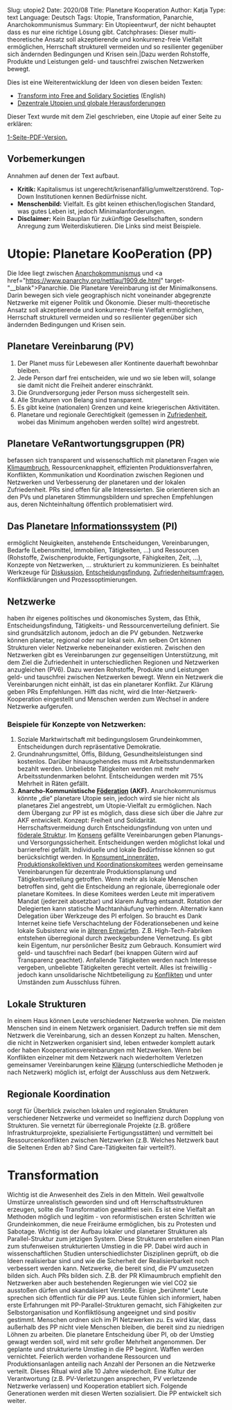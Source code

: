 Slug: utopie2
Date: 2020/08
Title: Planetare Kooperation
Author: Katja
Type: text
Language: Deutsch
Tags: Utopie, Transformation, Panarchie, Anarchokommunismus
Summary: Ein Utopieentwurf, der nicht behauptet dass es nur eine richtige Lösung gibt.
Catchphrases: Dieser multi-theoretische Ansatz soll akzeptierende und konkurrenz-freie Vielfalt ermöglichen, Herrschaft strukturell vermeiden und so resilienter gegenüber sich ändernden Bedingungen und Krisen sein.|Dazu werden Rohstoffe, Produkte und Leistungen geld- und tauschfrei zwischen Netzwerken bewegt.


Dies ist eine Weiterentwicklung der Ideen von diesen beiden Texten:

- [Transform into Free and Solidary Societies](/texte/transform) (English)
- [Dezentrale Utopien und globale Herausforderungen](/texte/utopie)

Dieser Text wurde mit dem Ziel geschrieben, eine Utopie auf einer Seite zu erklären:

[1-Seite-PDF-Version.](/documents/utopie_1seite.pdf)


## Vorbemerkungen

Annahmen auf denen der Text aufbaut.

- <b>Kritik:</b> Kapitalismus ist ungerecht/krisenanfällig/umweltzerstörend. Top-Down Institutionen kennen Bedürfnisse nicht.
- <b>Menschenbild:</b> Vielfalt. Es gibt keinen ethischen/logischen Standard, was gutes Leben ist, jedoch Minimalanforderungen.
- <b>Disclaimer:</b> Kein Bauplan für zukünftige Gesellschaften, sondern Anregung zum Weiterdiskutieren. Die Links sind meist Beispiele.


# Utopie: Planetare KooPeration (PP)

Die Idee liegt zwischen <a href="https://de.wikipedia.org/wiki/Kommunistischer_Anarchismus" target="__blank">Anarchokommunismus</a> und <a href="https://www.panarchy.org/nettlau/1909.de.html" target-"__blank">Panarchie</a>. Die Planetare Vereinbarung ist der Minimalkonsens. Darin bewegen sich viele geographisch nicht voneinander abgegrenzte Netzwerke mit eigener Politik und Ökonomie. Dieser multi-theoretische Ansatz soll akzeptierende und konkurrenz-freie Vielfalt ermöglichen, Herrschaft strukturell vermeiden und so resilienter gegenüber sich ändernden Bedingungen und Krisen sein.

## Planetare Vereinbarung (PV)

1. Der Planet muss für Lebewesen aller Kontinente dauerhaft bewohnbar bleiben.
2. Jede Person darf frei entscheiden, wie und wo sie leben will, solange sie damit nicht die Freiheit anderer einschränkt.
3. Die Grundversorgung jeder Person muss sichergestellt sein.
4. Alle Strukturen von Belang sind transparent.
5. Es gibt keine (nationalen) Grenzen und keine kriegerischen Aktivitäten.
6. Planetare und regionale Gerechtigkeit (gemessen in <a href="https://de.wikipedia.org/wiki/World_Happiness_Report" target="__blank">Zufriedenheit</a>, wobei das Minimum angehoben werden sollte) wird angestrebt.

## Planetare VeRantwortungsgruppen (PR)

befassen sich transparent und wissenschaftlich mit planetaren Fragen wie <a href="https://www.ipcc.ch/" target="__blank">Klimaumbruch</a>, Ressourcenknappheit, effizienten Produktionsverfahren, Konflikten, Kommunikation und Koordination zwischen Regionen und Netzwerken und Verbesserung der planetaren und der lokalen Zufriedenheit. PRs sind offen für alle Interessierten. Sie orientieren sich an den PVs und planetaren Stimmungsbildern und sprechen Empfehlungen aus, deren Nichteinhaltung öffentlich problematisiert wird.

## Das Planetare <a href="https://www.youtube.com/watch?v=8u0mW0TWh8M" target="__blank">Informationssystem</a> (PI)

ermöglicht Neuigkeiten, anstehende Entscheidungen, Vereinbarungen, Bedarfe (Lebensmittel, Immobilien, Tätigkeiten, …) und Ressourcen (Rohstoffe, Zwischenprodukte, Fertigungsorte, Fähigkeiten, Zeit, …), Konzepte von Netzwerken, … strukturiert zu kommunizieren. Es beinhaltet Werkzeuge für <a href="https://kialo.com/" target="__blank">Diskussion</a>, <a href="https://liquidfeedback.org/" target="__blank">Entscheidungsfindung</a>, <a href="https://www.limesurvey.org/" target="__blank">Zufriedenheitsumfragen</a>, Konfliktklärungen und Prozessoptimierungen.

## Netzwerke

haben ihr eigenes politisches und ökonomisches System, das Ethik, Entscheidungsfindung, Tätigkeits- und Ressourcenverteilung definiert. Sie sind grundsätzlich autonom, jedoch an die PV gebunden. Netzwerke können planetar, regional oder nur lokal sein. Am selben Ort können Strukturen vieler Netzwerke nebeneinander existieren. Zwischen den Netzwerken gibt es Vereinbarungen zur gegenseitigen Unterstützung, mit dem Ziel die Zufriedenheit in unterschiedlichen Regionen und Netzwerken anzugleichen (PV6). Dazu werden Rohstoffe, Produkte und Leistungen geld- und tauschfrei zwischen Netzwerken bewegt. Wenn ein Netzwerk die Vereinbarungen nicht einhält, ist das ein planetarer Konflikt. Zur Klärung geben PRs Empfehlungen. Hilft das nicht, wird die Inter-Netzwerk-Kooperation eingestellt und Menschen werden zum Wechsel in andere Netzwerke aufgerufen.

### Beispiele für Konzepte von Netzwerken:

1. Soziale Marktwirtschaft mit bedingungslosem Grundeinkommen, Entscheidungen durch repräsentative Demokratie.
2. Grundnahrungsmittel, Öffis, Bildung, Gesundheitsleistungen sind kostenlos. Darüber hinausgehendes muss mit Arbeitsstundenmarken bezahlt werden. Unbeliebte Tätigkeiten werden mit mehr Arbeitsstundenmarken belohnt. Entscheidungen werden mit 75% Mehrheit in Räten gefällt.
3. <b>Anarcho-Kommunistische <a href="http://i-f-a.org/" target="__blank">Föderation</a> (AKF).</b> Anarchokommunismus könnte „die“ planetare Utopie sein, jedoch wird sie hier nicht als planetares Ziel angestrebt, um Utopie-Vielfalt zu ermöglichen. Nach dem Übergang zur PP ist es möglich, dass diese sich über die Jahre zur AKF entwickelt. Konzept: Freiheit und Solidarität. Herrschaftsvermeidung durch Entscheidungsfindung von unten und <a href="https://theanarchistlibrary.org/library/ilan-shalif-glimpses-into-the-year-2100-50-years-after-the-revoution#toc9" target="__blank">föderale Struktur</a>. Im <a href="https://transform-social.org/texte/entscheidungen/" target="__blank">Konsens</a> gefällte Vereinbarungen geben Planungs- und Versorgungssicherheit. Entscheidungen werden möglichst lokal und barrierefrei gefällt. Individuelle und lokale Bedürfnisse können so gut berücksichtigt werden. In [Konsument_innenräten, Produktionskollektiven und Koordinationskomitees](/texte/putzen) werden gemeinsame Vereinbarungen für dezentrale Produktionsplanung und Tätigkeitsverteilung getroffen. Wenn mehr als lokale Menschen betroffen sind, geht die Entscheidung an regionale, überregionale oder planetare Komitees. In diese Komitees werden Leute mit imperativem Mandat (jederzeit absetzbar) und klarem Auftrag entsandt. Rotation der Delegierten kann statische Machtanhäufung verhindern. Alternativ kann Delegation über Werkzeuge des PI erfolgen. So braucht es Dank Internet keine tiefe Verschachtelung der Föderationsebenen und keine lokale Subsistenz wie in <a href="http://www.geocities.ws/situ1968/bolo/bolobolo.html" target="__blank">älteren Entwürfen</a>. Z.B. High-Tech-Fabriken entstehen überregional durch zweckgebundene Vernetzung. Es gibt kein Eigentum, nur persönlicher Besitz zum Gebrauch. Konsumiert wird geld- und tauschfrei nach Bedarf (bei knappen Gütern wird auf Transparenz geachtet). Anfallende Tätigkeiten werden nach Interesse vergeben, unbeliebte Tätigkeiten gerecht verteilt. Alles ist freiwillig - jedoch kann unsolidarische Nichtbeteiligung zu <a href="https://www.transformativejustice.eu/" target="__blank">Konflikten</a> und unter Umständen zum Ausschluss führen.

## Lokale Strukturen

In einem Haus können Leute verschiedener Netzwerke wohnen. Die meisten Menschen sind in einem Netzwerk organisiert. Dadurch treffen sie mit dem Netzwerk die Vereinbarung, sich an dessen Konzept zu halten. Menschen, die nicht in Netzwerken organisiert sind, leben entweder komplett autark oder haben Kooperationsvereinbarungen mit Netzwerken. Wenn bei Konflikten einzelner mit dem Netzwerk nach wiederholtem Verletzen gemeinsamer Vereinbarungen keine <a href="https://www.restorativecircles.org/" target="__blank">Klärung</a> (unterschiedliche Methoden je nach Netzwerk) möglich ist, erfolgt der Ausschluss aus dem Netzwerk.

## Regionale Koordination

sorgt für Überblick zwischen lokalen und regionalen Strukturen verschiedener Netzwerke und vermeidet so Ineffizienz durch Dopplung von Strukturen. Sie vernetzt für überregionale Projekte (z.B. größere Infrastrukturprojekte, spezialisierte Fertigungsstätten) und vermittelt bei Ressourcenkonflikten zwischen Netzwerken (z.B. Welches Netzwerk baut die Seltenen Erden ab? Sind Care-Tätigkeiten fair verteilt?).

# Transformation

Wichtig ist die Anwesenheit des Ziels in den Mitteln. Weil gewaltvolle Umstürze unrealistisch geworden sind und oft Herrschaftsstrukturen erzeugen, sollte die Transformation gewaltfrei sein. Es ist eine Vielfalt an Methoden möglich und legitim - von reformistischen ersten Schritten wie Grundeinkommen, die neue Freiräume ermöglichen, bis zu Protesten und Sabotage. Wichtig ist der Aufbau lokaler und planetarer Strukturen als Parallel-Struktur zum jetzigen System. Diese Strukturen erstellen einen Plan zum stufenweisen strukturierten Umstieg in die PP. Dabei wird auch in wissenschaftlichen Studien unterschiedlichster Disziplinen geprüft, ob die Ideen realisierbar sind und wie die Sicherheit der Realisierbarkeit noch verbessert werden kann. Netzwerke, die bereit sind, die PV umzusetzen bilden sich. Auch PRs bilden sich. Z.B. der PR Klimaumbruch empfiehlt den Netzwerken aber auch bestehenden Regierungen wie viel CO2 sie ausstoßen dürfen und skandalisiert Verstöße. Einige „berühmte“ Leute sprechen sich öffentlich für die PP aus. Leute fühlen sich informiert, haben erste Erfahrungen mit PP-Parallel-Strukturen gemacht, sich Fähigkeiten zur Selbstorganisation und Konfliktlösung angeeignet und sind positiv gestimmt. Menschen ordnen sich im PI  Netzwerken zu. Es wird klar, dass außerhalb des PP nicht viele Menschen bleiben, die bereit sind zu niedrigen Löhnen zu arbeiten. Die planetare Entscheidung über PI, ob der Umstieg gewagt werden soll, wird mit sehr großer Mehrheit angenommen. Der geplante und strukturierte Umstieg in die PP beginnt. Waffen werden vernichtet. Feierlich werden vorhandene Ressourcen und Produktionsanlagen anteilig nach Anzahl der Personen an die Netzwerke verteilt. Dieses Ritual wird alle 10 Jahre wiederholt. Eine Kultur der Verantwortung (z.B. PV-Verletzungen ansprechen, PV verletzende Netzwerke verlassen) und Kooperation etabliert sich. Folgende Generationen werden mit diesen Werten sozialisiert. Die PP entwickelt sich weiter.
